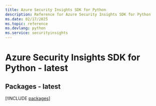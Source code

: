 ```yaml
---
title: Azure Security Insights SDK for Python
description: Reference for Azure Security Insights SDK for Python
ms.date: 02/17/2025
ms.topic: reference
ms.devlang: python
ms.service: securityinsights
---
```

# Azure Security Insights SDK for Python - latest
## Packages - latest
[!INCLUDE [packages](security-insights-index.md)]